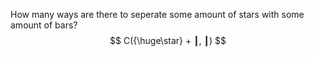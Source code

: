 How many ways are there to seperate some amount of stars with some amount of bars?
$$
C({\huge\star} + ┃, ┃)
$$
